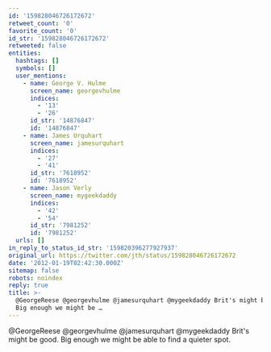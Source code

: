 ```yaml
---
id: '159828046726172672'
retweet_count: '0'
favorite_count: '0'
id_str: '159828046726172672'
retweeted: false
entities:
  hashtags: []
  symbols: []
  user_mentions:
    - name: George V. Hulme
      screen_name: georgevhulme
      indices:
        - '13'
        - '26'
      id_str: '14876847'
      id: '14876847'
    - name: James Urquhart
      screen_name: jamesurquhart
      indices:
        - '27'
        - '41'
      id_str: '7618952'
      id: '7618952'
    - name: Jason Verly
      screen_name: mygeekdaddy
      indices:
        - '42'
        - '54'
      id_str: '7981252'
      id: '7981252'
  urls: []
in_reply_to_status_id_str: '159820396277927937'
original_url: https://twitter.com/jth/status/159828046726172672
date: '2012-01-19T02:42:30.000Z'
sitemap: false
robots: noindex
reply: true
title: >-
  @GeorgeReese @georgevhulme @jamesurquhart @mygeekdaddy Brit's might be good.
  Big enough we might be …
---
```


@GeorgeReese @georgevhulme @jamesurquhart @mygeekdaddy Brit's might be good. Big enough we might be able to find a quieter spot.